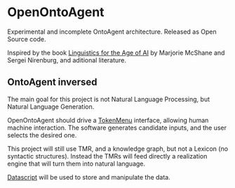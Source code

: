 # OpenOntoAgent
Experimental and incomplete OntoAgent architecture. Released as Open Source code.

Inspired by the book [Linguistics for the Age of AI](https://mitpress.mit.edu/books/linguistics-age-ai) by Marjorie McShane and Sergei Nirenburg, and aditional literature.

## OntoAgent inversed
The main goal for this project is not Natural Language Processing, but Natural Language Generation.


OpenOntoAgent should drive a [TokenMenu](https://medium.com/eibriel/a-new-conversational-ui-32c3c085b64c) interface, allowing human machine interaction. The software generates candidate inputs, and the user selects the desired one.

This project will still use TMR, and a knowledge graph, but not a Lexicon (no syntactic structures). Instead the TMRs will feed directly a realization engine that will turn them into natural language.

[Datascript](https://github.com/tonsky/datascript/) will be used to store and manipulate the data.
